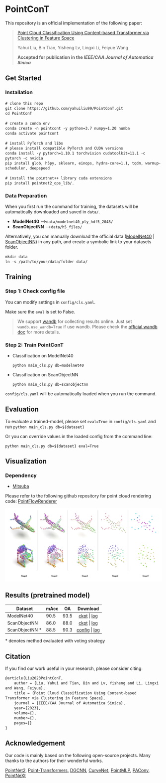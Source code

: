 <!--
 * @Date: 2022-06-18 08:26:35
 * @Author: Liu Yahui
 * @LastEditors: Liu Yahui
 * @LastEditTime: 2022-07-02 13:58:24
-->
# PointConT
This repository is an official implementation of the following paper:
> [Point Cloud Classification Using Content-based Transformer via Clustering in Feature Space](https://arxiv.org/pdf/2303.04599v1.pdf)
>
>Yahui Liu, Bin Tian, Yisheng Lv, Lingxi Li, Feiyue Wang
>
>**Accepted for publication in the *IEEE/CAA Journal of Automatica Sinica***


## Get Started
### Installation
```
# clone this repo
git clone https://github.com/yahuiliu99/PointConT.git
cd PointConT

# create a conda env
conda create -n pointcont -y python=3.7 numpy=1.20 numba
conda activate pointcont

# install PyTorch and libs 
# please install compatible PyTorch and CUDA versions
conda install -y pytorch=1.10.1 torchvision cudatoolkit=11.1 -c pytorch -c nvidia
pip install glob, h5py, sklearn, einops, hydra-core=1.1, tqdm, warmup-scheduler, deepspeed

# install the pointnet++ library cuda extensions
pip install pointnet2_ops_lib/.
```

### Data Preparation

When you first run the command for training, the datasets will be automatically downloaded and saved in `data/`.
- **ModelNet40** -->`data/modelnet40_ply_hdf5_2048/`
- **ScanObjectNN** -->`data/h5_files/`

Alternatively, you can manually download the official data ([ModelNet40](https://shapenet.cs.stanford.edu/media/modelnet40_ply_hdf5_2048.zip) | [ScanObjectNN](https://hkust-vgd.github.io/scanobjectnn/)) in any path, and create a symbolic link to your datasets folder.
```
mkdir data
ln -s /path/to/your/data/folder data/
```

## Training
### Step 1: Check config file 
You can modify settings in `config/cls.yaml`.

Make sure the `eval` is set to False.

> We support [wandb](https://wandb.ai/site) for collecting results online. Just set `wandb.use_wandb=True` if use wandb. 
> Please check the [official wandb doc](https://docs.wandb.ai/) for more details. 

### Step 2: Train PointConT
- Classification on ModelNet40

    ```
    python main_cls.py db=modelnet40
    ```

- Classification on ScanObjectNN

    ```
    python main_cls.py db=scanobjectnn
    ```
    
`config/cls.yaml` will be automatically loaded when you run the command.


## Evaluation
To evaluate a trained-model, please set `eval=True` in `config/cls.yaml` and run `python main_cls.py db=${dataset}`

Or you can override values in the loaded config from the command line:

```
python main_cls.py db=${dataset} eval=True
```


## Visualization
### Dependency
- [Mitsuba](https://www.mitsuba-renderer.org/)

Please refer to the following github repository for point cloud rendering code: [PointFlowRenderer](https://github.com/zekunhao1995/PointFlowRenderer)

![img](img/visual.jpg)

## Results (pretrained model)

| Dataset |    mAcc  |   OA   |   Download |      
| ------- | ---- | ---- | :----: | 
| ModelNet40   |   90.5   |   93.5   |   [ckpt](https://drive.google.com/file/d/1ZUrZMnqsnr2Tkqt51Aa9LPmsfQ0P3dmI/view?usp=sharing) \| [log](https://drive.google.com/file/d/14v4mmwN7qXnufIML-_1XmWU14U4eej2w/view?usp=share_link)   |      
| ScanObjectNN    |   86.0   |   88.0   |   [ckpt](https://drive.google.com/file/d/1hewKbJoERzaqY261_QQoenZ0Ni9-iYGF/view?usp=sharing) \| [log](https://drive.google.com/file/d/1s-z5quorbZUYHfTNWnevS-CA_jcy9S0F/view?usp=sharing)   |   
| ScanObjectNN *   |   88.5   |   90.3   |   [config](config/voting_cls.yaml) \| [log](https://drive.google.com/file/d/1XHQjuHzMBOciWhY7WlM6DsiaiZydrSVR/view?usp=sharing)   |      

\* denotes method evaluated with voting strategy 
## Citation

If you find our work useful in your research, please consider citing:
```
@article{Liu2023PointConT,
    author = {Liu, Yahui and Tian, Bin and Lv, Yisheng and Li, Lingxi and Wang, Feiyue},
    title = {Point Cloud Classification Using Content-based Transformer via Clustering in Feature Space},
    journal = {IEEE/CAA Journal of Automatica Sinica}, 
    year={2023},
    volume={},
    number={},
    pages={}
}
```

## Acknowledgement

Our code is mainly based on the following open-source projects. Many thanks to the authors for their wonderful works.


[PointNet2](https://github.com/erikwijmans/Pointnet2_PyTorch),  [Point-Transformers](https://github.com/qq456cvb/Point-Transformers), [DGCNN](https://github.com/AnTao97/dgcnn.pytorch), 
[CurveNet](https://github.com/tiangexiang/CurveNet), 
[PointMLP](https://github.com/ma-xu/pointMLP-pytorch), [PAConv](https://github.com/CVMI-Lab/PAConv), [PointNeXt](https://github.com/guochengqian/pointnext)


